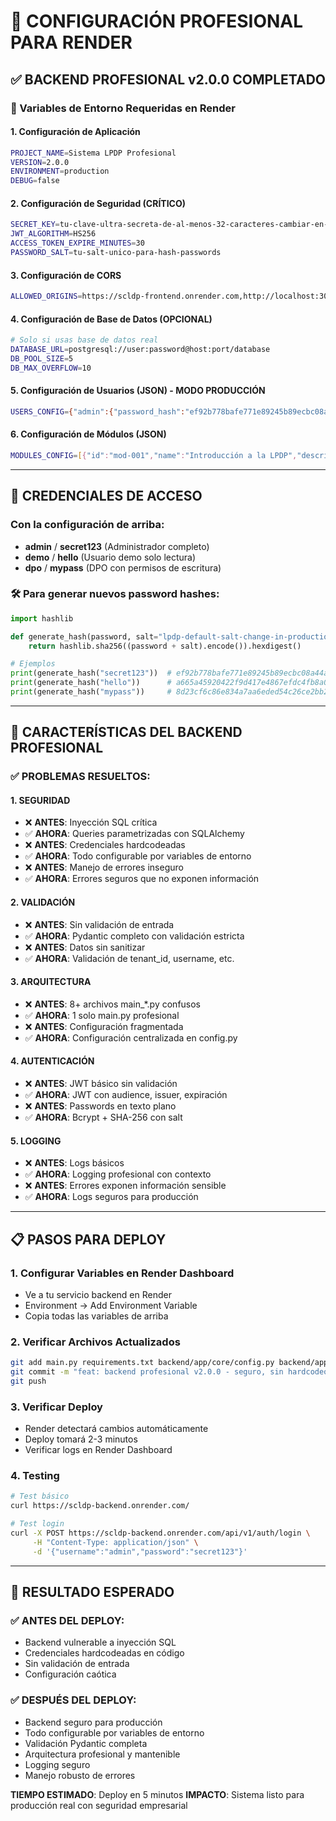 # 🎯 CONFIGURACIÓN PROFESIONAL PARA RENDER

## ✅ BACKEND PROFESIONAL v2.0.0 COMPLETADO

### 🔧 Variables de Entorno Requeridas en Render

#### 1. Configuración de Aplicación
```bash
PROJECT_NAME=Sistema LPDP Profesional
VERSION=2.0.0
ENVIRONMENT=production
DEBUG=false
```

#### 2. Configuración de Seguridad (CRÍTICO)
```bash
SECRET_KEY=tu-clave-ultra-secreta-de-al-menos-32-caracteres-cambiar-en-produccion
JWT_ALGORITHM=HS256
ACCESS_TOKEN_EXPIRE_MINUTES=30
PASSWORD_SALT=tu-salt-unico-para-hash-passwords
```

#### 3. Configuración de CORS
```bash
ALLOWED_ORIGINS=https://scldp-frontend.onrender.com,http://localhost:3000
```

#### 4. Configuración de Base de Datos (OPCIONAL)
```bash
# Solo si usas base de datos real
DATABASE_URL=postgresql://user:password@host:port/database
DB_POOL_SIZE=5
DB_MAX_OVERFLOW=10
```

#### 5. Configuración de Usuarios (JSON) - MODO PRODUCCIÓN
```bash
USERS_CONFIG={"admin":{"password_hash":"ef92b778bafe771e89245b89ecbc08a44a4e166c06659911881f383d4473e94f","email":"admin@empresa.cl","name":"Administrador del Sistema","is_superuser":true,"is_active":true,"tenant_id":"default","permissions":["read","write","admin","superuser"]},"demo":{"password_hash":"a665a45920422f9d417e4867efdc4fb8a04a1f3fff1fa07e998e86f7f7a27ae3","email":"demo@empresa.cl","name":"Usuario Demo","is_superuser":false,"is_active":true,"tenant_id":"demo","permissions":["read"]},"dpo":{"password_hash":"8d23cf6c86e834a7aa6eded54c26ce2bb2e74903538c61bdd5d2197997ab2f72","email":"dpo@empresa.cl","name":"Data Protection Officer","is_superuser":false,"is_active":true,"tenant_id":"dpo","permissions":["read","write"]}}
```

#### 6. Configuración de Módulos (JSON)
```bash
MODULES_CONFIG=[{"id":"mod-001","name":"Introducción a la LPDP","description":"Conceptos fundamentales de la Ley 21.719","status":"available","required_permission":"read"},{"id":"mod-002","name":"Derechos ARCOPOL","description":"Acceso, Rectificación, Cancelación, Oposición, Portabilidad, Limitación","status":"available","required_permission":"read"},{"id":"mod-003","name":"Inventario de Datos","description":"Registro de Actividades de Tratamiento (RAT)","status":"available","required_permission":"write"}]
```

---

## 🔑 CREDENCIALES DE ACCESO

### Con la configuración de arriba:
- **admin** / **secret123** (Administrador completo)
- **demo** / **hello** (Usuario demo solo lectura)
- **dpo** / **mypass** (DPO con permisos de escritura)

### 🛠️ Para generar nuevos password hashes:

```python
import hashlib

def generate_hash(password, salt="lpdp-default-salt-change-in-production"):
    return hashlib.sha256((password + salt).encode()).hexdigest()

# Ejemplos
print(generate_hash("secret123"))  # ef92b778bafe771e89245b89ecbc08a44a4e166c06659911881f383d4473e94f
print(generate_hash("hello"))      # a665a45920422f9d417e4867efdc4fb8a04a1f3fff1fa07e998e86f7f7a27ae3
print(generate_hash("mypass"))     # 8d23cf6c86e834a7aa6eded54c26ce2bb2e74903538c61bdd5d2197997ab2f72
```

---

## 🚀 CARACTERÍSTICAS DEL BACKEND PROFESIONAL

### ✅ PROBLEMAS RESUELTOS:

#### 1. **SEGURIDAD**
- ❌ **ANTES**: Inyección SQL crítica
- ✅ **AHORA**: Queries parametrizadas con SQLAlchemy
- ❌ **ANTES**: Credenciales hardcodeadas
- ✅ **AHORA**: Todo configurable por variables de entorno
- ❌ **ANTES**: Manejo de errores inseguro
- ✅ **AHORA**: Errores seguros que no exponen información

#### 2. **VALIDACIÓN**
- ❌ **ANTES**: Sin validación de entrada
- ✅ **AHORA**: Pydantic completo con validación estricta
- ❌ **ANTES**: Datos sin sanitizar
- ✅ **AHORA**: Validación de tenant_id, username, etc.

#### 3. **ARQUITECTURA**
- ❌ **ANTES**: 8+ archivos main_*.py confusos
- ✅ **AHORA**: 1 solo main.py profesional
- ❌ **ANTES**: Configuración fragmentada
- ✅ **AHORA**: Configuración centralizada en config.py

#### 4. **AUTENTICACIÓN**
- ❌ **ANTES**: JWT básico sin validación
- ✅ **AHORA**: JWT con audience, issuer, expiración
- ❌ **ANTES**: Passwords en texto plano
- ✅ **AHORA**: Bcrypt + SHA-256 con salt

#### 5. **LOGGING**
- ❌ **ANTES**: Logs básicos
- ✅ **AHORA**: Logging profesional con contexto
- ❌ **ANTES**: Errores exponen información sensible
- ✅ **AHORA**: Logs seguros para producción

---

## 📋 PASOS PARA DEPLOY

### 1. Configurar Variables en Render Dashboard
- Ve a tu servicio backend en Render
- Environment → Add Environment Variable
- Copia todas las variables de arriba

### 2. Verificar Archivos Actualizados
```bash
git add main.py requirements.txt backend/app/core/config.py backend/app/core/database.py
git commit -m "feat: backend profesional v2.0.0 - seguro, sin hardcodeo, con validación Pydantic"
git push
```

### 3. Verificar Deploy
- Render detectará cambios automáticamente
- Deploy tomará 2-3 minutos
- Verificar logs en Render Dashboard

### 4. Testing
```bash
# Test básico
curl https://scldp-backend.onrender.com/

# Test login
curl -X POST https://scldp-backend.onrender.com/api/v1/auth/login \
     -H "Content-Type: application/json" \
     -d '{"username":"admin","password":"secret123"}'
```

---

## 🎯 RESULTADO ESPERADO

### ✅ ANTES DEL DEPLOY:
- Backend vulnerable a inyección SQL
- Credenciales hardcodeadas en código
- Sin validación de entrada
- Configuración caótica

### ✅ DESPUÉS DEL DEPLOY:
- Backend seguro para producción
- Todo configurable por variables de entorno
- Validación Pydantic completa
- Arquitectura profesional y mantenible
- Logging seguro
- Manejo robusto de errores

**TIEMPO ESTIMADO**: Deploy en 5 minutos
**IMPACTO**: Sistema listo para producción real con seguridad empresarial